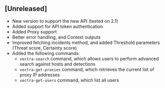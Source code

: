 ## [Unreleased]
  - New version to support the new API (tested on 2.1) 
  - Added support for API token authentication 
  - Added Proxy support
  - Better error handling, and Context outputs
  - Improved fetching incidents method, and added Threshold parameters (Threat score, Certainty score)
  - Added the following commands:
    - `vectra-search` command, which allows users to perform advanced search against hosts and detections
    - `vectra-get-proxies` command, which retrieves the current list of proxy IP addresses
    - `vectra-get-users` command, which list all users
